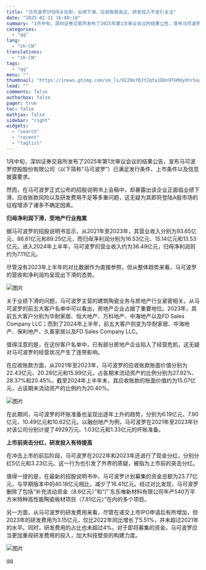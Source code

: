 ```yaml
---
title: "马可波罗IPO闯关在即，业绩下滑、应收账款高企、研发投入不足引关注"
date: "2025-02-11 16:00:18"
summary: "1月中旬，深圳证券交易所发布了2025年第1次审议会议的结果公告，宣布马可波罗控股股份有限公司（以下..."
categories:
  - "qq"
lang:
  - "zh-CN"
translations:
  - "zh-CN"
tags:
  - "qq"
menu: ""
thumbnail: "https://inews.gtimg.com/om_ls/O22NxYDJY2qta1DOn9TGMdyXhrSugamLoBx-sVoRHKNHYAA_640360/0"
lead: ""
comments: false
authorbox: false
pager: true
toc: false
mathjax: false
sidebar: "right"
widgets:
  - "search"
  - "recent"
  - "taglist"
---
```


1月中旬，深圳证券交易所发布了2025年第1次审议会议的结果公告，宣布马可波罗控股股份有限公司（以下简称“马可波罗”）已满足发行条件、上市条件以及信息披露要求。

然而，在马可波罗正式公布的招股说明书上会稿中，却暴露出该企业正面临业绩下滑、应收账款风险以及研发费用不足等多重问题，这无疑为其即将登陆A股市场的征程增添了诸多不确定因素。

**归母净利润下滑，受地产行业拖累**

据马可波罗的招股说明书显示，从2021年至2023年，其营业收入分别为93.65亿元、86.61亿元和89.25亿元，而归母净利润分别为16.53亿元、15.14亿元和13.53亿元。进入2024年上半年，马可波罗的营业收入约为36.49亿元，归母净利润则约为7.11亿元。

尽管没有2023年上半年的对比数据作为直接参照，但从整体趋势来看，马可波罗的营收和净利润均呈现出下滑的态势。

![图片](https://inews.gtimg.com/om_bt/OaUlw_LawJtV4BS2HaR41j5u5zOZGA7ZUPziVaza8-TsUAA/641)

关于业绩下滑的问题，马可波罗主营的建筑陶瓷业务与房地产行业紧密相关。从马可波罗的前五大客户名单中可以看出，房地产企业占据了重要地位。2023年，其前五大客户分别为华耐家居、恒大地产、万科地产、中海地产以及FD Sales Company LLC；而到了2024年上半年，前五大客户则变为华耐家居、中海地产、保利地产、久善家居以及FD Sales Company LLC。

值得注意的是，在这份客户名单中，已有部分房地产企业陷入了经营危机，这无疑对马可波罗的经营状况产生了连带影响。

在应收账款方面，从2021年至2023年，马可波罗的应收账款账面价值分别为22.43亿元、20.28亿元和15.99亿元，占各期末流动资产的比例分别为27.92%、28.37%和20.45%。截至2024年上半年末，其应收账款的账面价值约为15.07亿元，占该期末流动资产的比例约为20.40%。

![图片](https://inews.gtimg.com/om_bt/OhvLSF3tARRLp5LIZlaZjAUPnFxS7lQ6eoRwzFxfPdRIUAA/641)

在此期间，马可波罗的坏账准备也呈现出逐年上升的趋势，分别为6.19亿元、7.90亿元、10.49亿元和10.62亿元。以融创地产为例，马可波罗在2021年至2023年针对该公司分别计提了4929万元、1.03亿元和1.33亿元的坏账准备。

**上市前突击分红，研发投入有待提高**

在冲击上市的前后阶段，马可波罗在2022年和2023年还进行了现金分红，分别分红5亿元和3.23亿元。这一行为也引发了外界的质疑，被指为上市前的突击分红。

值得一提的是，在最新的招股说明书中，马可波罗计划募集的资金总额为23.77亿元，与早期版本中的40.18亿元相比，减少了16.41亿元。经过对比发现，马可波罗删除了包括“补充流动资金（8.6亿元）”和“广东东唯新材料有限公司年产540万平方米特种高性能陶瓷板材项目（7.81亿元）”在内的多个项目。

另一方面，从马可波罗的研发费用来看，尽管在递交上市IPO申请后有所增加，但2023年的研发费用为3.15亿元，仅比2022年同比增长了5.51%，并未超过2021年的水平。同时，研发费用的占比也未超过4%。对于即将募集的资金，马可波罗应当更加重视研发费用的投入，加大科技壁垒的构建力度。

![图片](https://inews.gtimg.com/om_bt/OqvOiLZLClJaBbSBuEs34sIApRaAOBpHkku05MSTZGv-0AA/641)

[qq](https://new.qq.com/rain/a/20250211A05RLK00)
